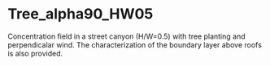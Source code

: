 # Tree_alpha90_HW05
Concentration field in a street canyon (H/W=0.5) with tree planting and perpendicalar wind. 
The characterization of the boundary layer above roofs is also provided.
